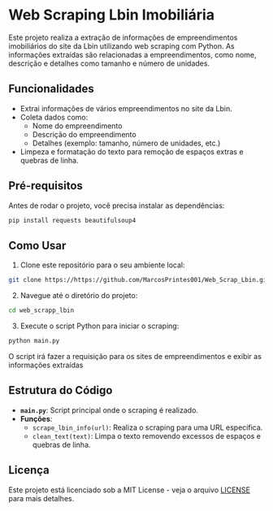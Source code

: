 # Web Scraping Lbin Imobiliária

Este projeto realiza a extração de informações de empreendimentos imobiliários do site da Lbin utilizando web scraping com Python. As informações extraídas são relacionadas a empreendimentos, como nome, descrição e detalhes como tamanho e número de unidades.

## Funcionalidades

- Extrai informações de vários empreendimentos no site da Lbin.
- Coleta dados como:
  - Nome do empreendimento
  - Descrição do empreendimento
  - Detalhes (exemplo: tamanho, número de unidades, etc.)
- Limpeza e formatação do texto para remoção de espaços extras e quebras de linha.

## Pré-requisitos

Antes de rodar o projeto, você precisa instalar as dependências:

```bash
pip install requests beautifulsoup4
```

## Como Usar

1. Clone este repositório para o seu ambiente local:

```bash
git clone https://https://github.com/MarcosPrintes001/Web_Scrap_Lbin.git
```

2. Navegue até o diretório do projeto:
```bash
cd web_scrapp_lbin
```

3. Execute o script Python para iniciar o scraping:
```bash
python main.py
```

O script irá fazer a requisição para os sites de empreendimentos e exibir as informações extraídas

## Estrutura do Código

- **`main.py`**: Script principal onde o scraping é realizado.
- **Funções**:
  - `scrape_lbin_info(url)`: Realiza o scraping para uma URL específica.
  - `clean_text(text)`: Limpa o texto removendo excessos de espaços e quebras de linha.

## Licença

Este projeto está licenciado sob a MIT License - veja o arquivo [LICENSE](LICENSE) para mais detalhes.
